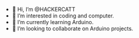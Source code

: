 - 👋 Hi, I’m @HACKERCATT
- 👀 I’m interested in coding and computer.
- 🌱 I’m currently learning Arduino.
- 💞️ I’m looking to collaborate on Arduino projects.

<!---
HACKERCATT/HACKERCATT is a ✨ special ✨ repository because its `README.md` (this file) appears on your GitHub profile.
You can click the Preview link to take a look at your changes.
--->
